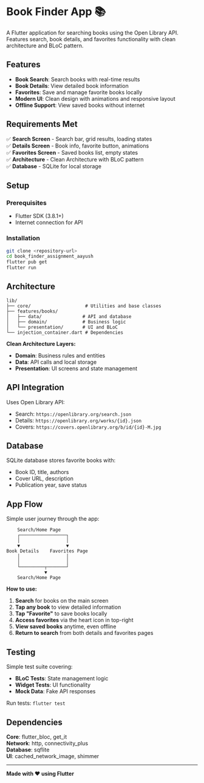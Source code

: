 # Book Finder App 📚

A Flutter application for searching books using the Open Library API. Features search, book details, and favorites functionality with clean architecture and BLoC pattern.

## Features

- **Book Search**: Search books with real-time results
- **Book Details**: View detailed book information  
- **Favorites**: Save and manage favorite books locally
- **Modern UI**: Clean design with animations and responsive layout
- **Offline Support**: View saved books without internet

## Requirements Met

✅ **Search Screen** - Search bar, grid results, loading states  
✅ **Details Screen** - Book info, favorite button, animations  
✅ **Favorites Screen** - Saved books list, empty states  
✅ **Architecture** - Clean Architecture with BLoC pattern  
✅ **Database** - SQLite for local storage  

## Setup

### Prerequisites
- Flutter SDK (3.8.1+)
- Internet connection for API

### Installation
```bash
git clone <repository-url>
cd book_finder_assignment_aayush
flutter pub get
flutter run
```

## Architecture

```
lib/
├── core/                    # Utilities and base classes
├── features/books/
│   ├── data/               # API and database
│   ├── domain/             # Business logic
│   └── presentation/       # UI and BLoC
└── injection_container.dart # Dependencies
```

**Clean Architecture Layers:**
- **Domain**: Business rules and entities
- **Data**: API calls and local storage  
- **Presentation**: UI screens and state management

## API Integration

Uses Open Library API:
- Search: `https://openlibrary.org/search.json`
- Details: `https://openlibrary.org/works/{id}.json`
- Covers: `https://covers.openlibrary.org/b/id/{id}-M.jpg`

## Database

SQLite database stores favorite books with:
- Book ID, title, authors
- Cover URL, description
- Publication year, save status

## App Flow

Simple user journey through the app:

```
    Search/Home Page
    ┌─────────────────┐
    │                 │
    ▼                 ▼
Book Details    Favorites Page
    │                 │
    │                 │
    └─────────┬───────┘
              ▼
    Search/Home Page
```

**How to use:**
1. **Search** for books on the main screen
2. **Tap any book** to view detailed information
3. **Tap "Favorite"** to save books locally
4. **Access favorites** via the heart icon in top-right
5. **View saved books** anytime, even offline
6. **Return to search** from both details and favorites pages

## Testing

Simple test suite covering:
- **BLoC Tests**: State management logic
- **Widget Tests**: UI functionality
- **Mock Data**: Fake API responses

Run tests: `flutter test`

## Dependencies

**Core**: flutter_bloc, get_it  
**Network**: http, connectivity_plus  
**Database**: sqflite  
**UI**: cached_network_image, shimmer  

---

**Made with ❤️ using Flutter**